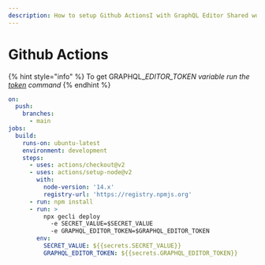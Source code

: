 ```yaml
---
description: How to setup Github ActionsI with GraphQL Editor Shared worker deployment
---
```


# Github Actions

{% hint style="info" %}
To get GRAPHQL\__EDITOR\_TOKEN variable run the_ [_token_](broken-reference) _command_
{% endhint %}

```yaml
on:
  push:
    branches:
      - main
jobs:
  build:
    runs-on: ubuntu-latest
    environment: development
    steps:
      - uses: actions/checkout@v2
      - uses: actions/setup-node@v2
        with:
          node-version: '14.x'
          registry-url: 'https://registry.npmjs.org'
      - run: npm install
      - run: >
          npx gecli deploy 
            -e SECRET_VALUE=$SECRET_VALUE 
            -e GRAPHQL_EDITOR_TOKEN=$GRAPHQL_EDITOR_TOKEN 
        env:
          SECRET_VALUE: ${{secrets.SECRET_VALUE}}
          GRAPHQL_EDITOR_TOKEN: ${{secrets.GRAPHQL_EDITOR_TOKEN}}
```
